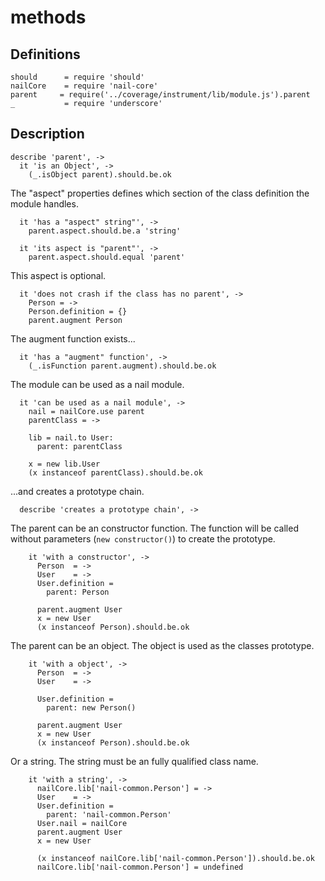 [coffee]: http://asmblah.github.com/coffee/
[glob]: https://npmjs.org/package/glob
[grunt-contrib-coffee]: https://github.com/gruntjs/grunt-contrib-coffee
[grunt-istanbul-coverage]: https://github.com/daniellmb/grunt-istanbul-coverage
[grunt-istanbul]: https://github.com/taichi/grunt-istanbul
[grunt-simple-mocha]: https://github.com/yaymukund/grunt-simple-mocha
[grunt]: http://gruntjs.com/
[mocha]: https://npmjs.org/package/mocha
[nail-core]: https://github.com/noptic/nail-core
[should]: https://github.com/visionmedia/should.js
[underscore]: http://underscorejs.org

[About]: About.coffee.md
[accessor]: accessor.coffee.md
[init]: init.coffee.md
[injector]: injector.coffee.md
[methods]: methods.coffee.md
[parent]: parent.coffee.md
[properties]: properties.coffee.md

[nail]: https://github.com/noptic/nail
[npm]: https://github.com/noptic/nail

methods
=======
Definitions
-----------

    should      = require 'should'
    nailCore    = require 'nail-core'
    parent     = require('../coverage/instrument/lib/module.js').parent
    _           = require 'underscore'

Description
-----------

    describe 'parent', ->
      it 'is an Object', ->
        (_.isObject parent).should.be.ok

The "aspect" properties defines which section of the class definition the module handles.

      it 'has a "aspect" string"', ->
        parent.aspect.should.be.a 'string'
      
      it 'its aspect is "parent"', ->
        parent.aspect.should.equal 'parent'
        
This aspect is optional.      
      
      it 'does not crash if the class has no parent', ->
        Person = ->
        Person.definition = {}
        parent.augment Person

The augment function exists...

      it 'has a "augment" function', ->
        (_.isFunction parent.augment).should.be.ok


The module can be used as a nail module.

      it 'can be used as a nail module', ->
        nail = nailCore.use parent
        parentClass = ->
        
        lib = nail.to User:
          parent: parentClass
          
        x = new lib.User
        (x instanceof parentClass).should.be.ok
        
...and creates a prototype chain.

      describe 'creates a prototype chain', ->
      
The parent can be an constructor function. 
The function will be called without parameters (`new constructor()`) to create 
the prototype.

        it 'with a constructor', ->
          Person  = ->
          User    = ->
          User.definition =
            parent: Person
          
          parent.augment User
          x = new User
          (x instanceof Person).should.be.ok

The parent can be an object. The object is used as the classes prototype.

        it 'with a object', ->
          Person  = ->
          User    = ->
          
          User.definition =
            parent: new Person()
          
          parent.augment User
          x = new User
          (x instanceof Person).should.be.ok


Or a string. The string must be an fully qualified class name.

        it 'with a string', ->
          nailCore.lib['nail-common.Person'] = ->
          User    = ->
          User.definition =
            parent: 'nail-common.Person'
          User.nail = nailCore
          parent.augment User
          x = new User
          
          (x instanceof nailCore.lib['nail-common.Person']).should.be.ok
          nailCore.lib['nail-common.Person'] = undefined
          